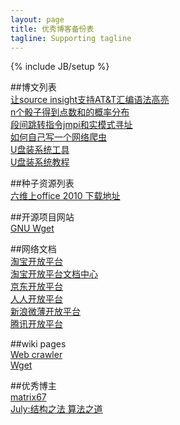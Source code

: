 ```yaml
---
layout: page
title: 优秀博客备份表
tagline: Supporting tagline
---
```

{% include JB/setup %}


##博文列表  
[让source insight支持AT&T汇编语法高亮](http://blog.csdn.net/ww2000e/article/details/6609657)  
[n个骰子得到点数和的概率分布](http://www.cnblogs.com/jffifa/archive/2011/12/17/2291072.html)  
[段间跳转指令jmpi和实模式寻址](http://blog.csdn.net/zhl1224/article/details/5735747)  
[如何自己写一个网络爬虫](http://coolshell.cn/articles/27.html)  
[U盘装系统工具](http://www.upanok.com/)  
[U盘装系统教程](http://www.upanok.com/help.html)  

##种子资源列表  
[六维上office 2010 下载地址](http://bt.neu6.edu.cn/534277)  

##开源项目网站  
[GNU Wget](http://www.gnu.org/software/wget/)  

##网络文档  
[淘宝开放平台](http://open.taobao.com/index.htm)  
[淘宝开放平台文档中心](http://open.taobao.com/doc/index.htm?spm=0.0.0.0.0iRaOS)  
[京东开放平台](http://gw.shop.360buy.com/)  
[人人开放平台](http://dev.renren.com/)  
[新浪微薄开放平台](http://open.weibo.com/wiki/%E9%A6%96%E9%A1%B5)  
[腾讯开放平台](http://open.qq.com/)  


##wiki pages  
[Web crawler](http://en.wikipedia.org/wiki/Web_crawler)  
[Wget](http://en.wikipedia.org/wiki/Wget)  

##优秀博主  
[matrix67](http://www.matrix67.com/blog/)  
[July:结构之法 算法之道](http://blog.csdn.net/v_JULY_v)  

